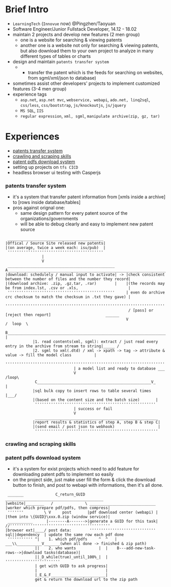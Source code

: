 # Brief Intro
- `LearningTech` (`Innovue` now) @Pingzhen/Taoyuan
- Software Engineer/Junior Fullstack Developer, 14.12 - 18.02
- maintain 2 projects and develop new features (2 men group)
  - one is a website for searching & viewing patents 
  - another one is a website not only for searching & viewing patents, but also download them to your own project to
analyze in many different types of tables or charts  
- design and maintain `patents transfer system`
  - * transfer the patent which is the feeds for searching on websites, from sgml/xml/json to database)
- sometimes assist other developers' projects to implement customized features (3-4 men group)
- experience tags
  - `asp.net`, `asp.net mvc`, `webservice, webapi`, `ado.net, linq2sql`, `css/less`, `css/bootstrap`, `js/knockoutjs`, `js/jquery`
  - `MS SQL`, `IIS`
  - `regular expression`, `xml, sgml`, `manipulate archive(zip, gz, tar)`

# Experiences
- [patents transfer system](#patents-transfer-system)
- [crawling and scraping skills](#crawling-and-scraping-skills)
- [patent pdfs download system](#patent-pdfs-download-system)
- setting up projects on `tfs CICD`
- headless browser ui testing with Casperjs

### patents transfer system
- it's a system that transfer patent information from [xmls inside a archive] to [rows inside database/tables] 
- pros against orignal one: 
  - same design pattern for every patent source of the organizations/governments
  - will be able to debug clearly and easy to implement new patent source 
```
 __________________________________________
|Offical / Source Site released new patents| 
|(on average, twice a week each: isu/pub)  |
 ''''''''''''''''''''''''''''''''''''''''''
                |
                V
 _______________________________________________      A______________________________________________________________________
|download: schedulely / manual input to activate| -> |check consistent between the number of files and the number they record|
|(download archive: .zip, .gz.tar, .rar)        |    |(the records may be from index.lst, .csv or .xls,                      | 
 '''''''''''''''''''''''''''''''''''''''''''''''     | even do archive crc checksum to match the checksum in .txt they gave) |
                                                      ''''''''''''''''''''''''''''''''''''''''''''''''''''''''''''''''''''''''
                                                      / [pass] or [reject then report]                        ______  
                                                     V                                                      /  loop  \
             B_____________________________________________________________________________________________V__        |
            |1. read contents(xml, sgml): extract / just read every entry in the archive from stream to string|_____ /
            |2. sgml to xml(.dtd) / xml -> xpath -> tag -> attribute & value -> fill the model class          |
             '''''''''''''''''''''''''''''''''''''''''''''''''''''''''''''''''''''''''''''''''''''''''''''''''
                              | a model list and ready to database ___
                              V                                  /loop\
             C__________________________________________________V_     |
            |sql bulk copy to insert rows to table several times  |___/
            |(based on the content size and the batch size)       |
             '''''''''''''''''''''''''''''''''''''''''''''''''''''
                              | success or fail
                              V
             ______________________________________________________
            |report results & statistics of step A, step B & step C|
            |(send email / post json to webhook)                   |
             ''''''''''''''''''''''''''''''''''''''''''''''''''''''
```
### crawling and scraping skills
### patent pdfs download system
- it's a system for exist projects which need to add feature for downloading patent pdfs to implement so easily 
- on the project side, just make user fill the form & click the download button to finish, and post to webapi with informations, then it's all done.
```
 _______              C_return_GUID                                            ___________________________________________
|website|________   /              \ _____________________________            |worker which prepare pdf/pdfs, then compress|
 '''''''         \ V     post       |pdf download center (webapi) |           |them into \{GUID}\xxx.0.zip (window service)|
 ___________      |--------A------->|generate a GUID for this task|          //''''''''''''''''''''''''''''''''''''''''''''
|browser ext|____/ post data:        '''''''''''''''''''''''''''''       sql||dependency  | update the same row each pdf done 
 ''''''''''' ^|    1. which pdf/pdfs     ^  ^   |                         ___\\___________V_______(when all done -> finished & zip path)
             ||    2. who wants          |  |    B---add-new-task-rows-->|download tasks(database)|
             ||_D_while(true)_until_100%_|  |                             ''''''''''''''''''''''''
             | get with GUID to ask progress|
             |                              |
             |_E_&_F________________________|
             get & return the download url to the zip path
```


